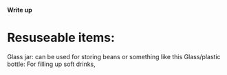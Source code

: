 <b> Write up </b>
  <h1> Resuseable items: </h1>
Glass jar: can be used for storing beans or something like this
Glass/plastic bottle: For filling up soft drinks,

